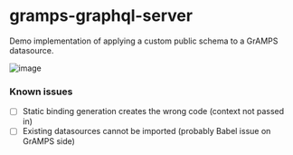 # gramps-graphql-server

Demo implementation of applying a custom public schema to a GrAMPS datasource.

![image](https://user-images.githubusercontent.com/852069/34857668-6369eb74-f74c-11e7-83d4-2496ef14a6b5.png)

### Known issues

- [ ] Static binding generation creates the wrong code (context not passed in)
- [ ] Existing datasources cannot be imported (probably Babel issue on GrAMPS side)
